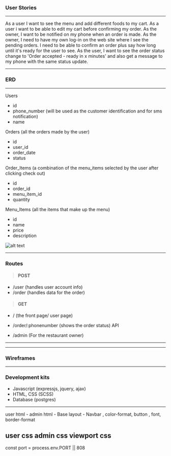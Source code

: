 ### User Stories

---
 As a user I want to see the menu and add different foods to my cart. 
 As a user i want to be able to edit my cart before confirming my order.
 As the owner, I want to be notified on my phone when an order is made. 
 As the owner, I need to have my own log-in on the web site where I see the pending orders. 
 I need to be able to confirm an order plus say how long until it's ready for the user to see. 
 As the user, I want to see the order status change to 'Order accepted - ready in x minutes' 
 and also get a message to my phone with the same status update.

---

### ERD

---
Users 
- id
- phone_number (will be used as the customer identification and for sms notification)
- name

Orders (all the orders made by the user)
- id 
- user_id
- order_date
- status

Order_Items (a combination of the menu_items selected by the user after clicking check out)
- id
- order_id
- menu_item_id
- quantity

Menu_Items (all the items that make up the menu)
- id
- name
- price
- description

![alt text]()

---

### Routes

> #### POST
- /user (handles user account info)
- /order (handles data for the order)



> #### GET
- /  (the front page/ user page)
  
- /order/:phonenumber (shows the order status) API
  
- /admin (For the restaurant owner)


---

---

### Wireframes

---

### Development kits
- Javascript (expressjs, jquery, ajax)
- HTML, CSS (SCSS)
- Database (postgres)

---

user html -
admin html - 
Base layout - Navbar , color-format, button , font, border-format

user css
admin css
viewport css
---

const port = process.env.PORT || 808
